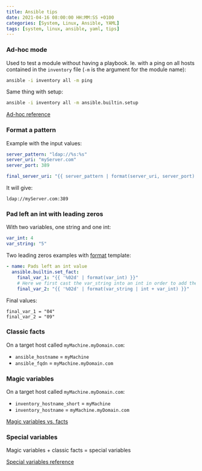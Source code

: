 ```yaml
---
title: Ansible tips
date: 2021-04-16 08:00:00 HH:MM:SS +0100
categories: [System, Linux, Ansible, YAML]
tags: [system, linux, ansible, yaml, tips]
---
```


### Ad-hoc mode

Used to test a module without having a playbook. Ie. with a ping on all hosts contained in the `inventory` file (`-m` is the argument for the module name):

```bash
ansible -i inventory all -m ping
```

Same thing with setup:

```bash
ansible -i inventory all -m ansible.builtin.setup
```

[Ad-hoc reference](https://docs.ansible.com/ansible/latest/user_guide/intro_adhoc.html)

### Format a pattern

Example with the input values:

```yaml
server_pattern: "ldap://%s:%s"
server_uri: "myServer.com"
server_port: 389
```
<!-- {% raw %} -->
```yaml
final_server_uri: "{{ server_pattern | format(server_uri, server_port) }}"
```
<!-- {% endraw %} -->
It will give:

```text
ldap://myServer.com:389
```

### Pad left an int with leading zeros

With two variables, one string and one int:

```yaml
var_int: 4
var_string: "5"
```

Two leading zeros examples with [format](https://jinja.palletsprojects.com/en/2.9.x/templates/#format) template:
<!-- {% raw %} -->
```yaml
- name: Pads left an int value
  ansible.builtin.set_fact:
    final_var_1: "{{ '%02d' | format(var_int) }}"
    # Here we first cast the var_string into an int in order to add the two variables
    final_var_2: "{{ '%02d' | format(var_string | int + var_int) }}"
```
<!-- {% endraw %} -->
Final values:

```text
final_var_1 = "04"
final_var_2 = "09"
```

### Classic facts

On a target host called `myMachine.myDomain.com`:

* `ansible_hostname` = `myMachine`
* `ansible_fqdn` = `myMachine.myDomain.com`

### Magic variables

On a target host called `myMachine.myDomain.com`:

* `inventory_hostname_short` = `myMachine`
* `inventory_hostname` = `myMachine.myDomain.com`

[Magic variables vs. facts](https://docs.ansible.com/ansible/latest/user_guide/playbooks_vars_facts.html#)

### Special variables

Magic variables + classic facts = special variables

[Special variables reference](https://docs.ansible.com/ansible/latest/reference_appendices/special_variables.html)
